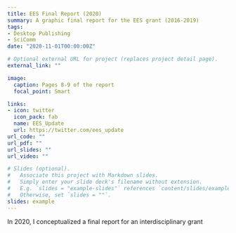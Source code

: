 ```yaml
---
title: EES Final Report (2020)
summary: A graphic final report for the EES grant (2016-2019)
tags:
- Desktop Publishing
- SciComm
date: "2020-11-01T00:00:00Z"

# Optional external URL for project (replaces project detail page).
external_link: ""

image:
  caption: Pages 8-9 of the report
  focal_point: Smart

links:
- icon: twitter
  icon_pack: fab
  name: EES_Update
  url: https://twitter.com/ees_update
url_code: ""
url_pdf: ""
url_slides: ""
url_video: ""

# Slides (optional).
#   Associate this project with Markdown slides.
#   Simply enter your slide deck's filename without extension.
#   E.g. `slides = "example-slides"` references `content/slides/example-slides.md`.
#   Otherwise, set `slides = ""`.
slides: example
---
```


In 2020, I conceptualized a final report for an interdisciplinary grant 
